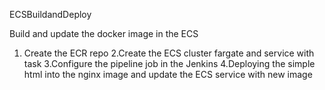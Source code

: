 ECSBuildandDeploy

Build and update the docker image in the ECS 

1. Create the ECR repo
2.Create the ECS cluster fargate and service with task 
3.Configure the pipeline job in the Jenkins
4.Deploying the simple html into the nginx image and update the ECS service with new image

